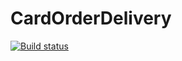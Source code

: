 # CardOrderDelivery
[![Build status](https://ci.appveyor.com/api/projects/status/v9mj0ex023b9ra1w?svg=true)](https://ci.appveyor.com/project/Sergey-Zhuravlev-Test/cardorderdelivery)

